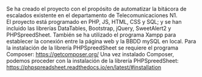 Se ha creado el proyecto con el propósito de automatizar la bitácora de escalados existente en el departamento de Telecomunicaciones N1. </br>
El proyecto está programado en PHP, JS, HTML, CSS y SQL; y se han incluido las librerías DataTables, Bootstrap, jQuery, SweetAlert2 y PHPSpreedSheet.
También se ha utilizado el programa Xampp para establecer la conexión entre la página web y la BBDD mySQL en local.
Para la instalación de la librería PHPSpreedSheet se requiere el programa Composer: 
https://getcomposer.org/
Una vez instalado Composer, podemos proceder con la instalación de la librería PHPSpreedSheet:
https://phpspreadsheet.readthedocs.io/en/latest/#installation
